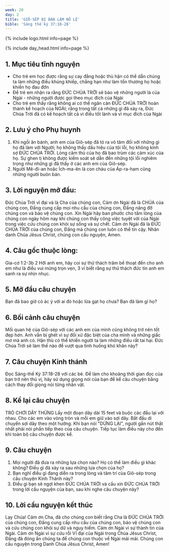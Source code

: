 ```yaml
---
week: 20
day: 2
title: 'GIÔ-SẾP BỊ BÁN LÀM NÔ LỆ'
bible: 'Sáng thế ký 37:18-28'
---
```



{% include logo.html info=page %}

{% include day_head.html info=page %}

## 1. Mục tiêu tĩnh nguyện
- Cho trẻ em học được rằng sự cay đắng hoặc thù hận có thể dẫn chúng ta làm những điều khủng khiếp, chẳng hạn như làm tổn thương họ hoặc khiến họ đau đớn
- Để trẻ em nhận ra rằng ĐỨC CHÚA TRỜI sẽ bảo vệ những người là của Ngài - những người được gọi theo mục đích của Ngài
- Cho trẻ em thấy rằng không ai có thể ngăn cản ĐỨC CHÚA TRỜI hoàn thành kế hoạch của NGÀI; rằng trong tất cả những gì đã xảy ra, Đức Chúa Trời đã có kế hoạch tất cả vì điều tốt lành và vì mục đích của Ngài

## 2. Lưu ý cho Phụ huynh
1. Khi ngồi ăn bánh, anh em của Giô-sép đã tỏ ra vô tâm đối với những gì họ đã làm với Người; họ không thấy dấu hiệu của tội lỗi, họ không kính sợ ĐỨC CHÚA TRỜI. Lòng căm thù của họ đã bao trùm các cảm xúc của họ. Sự ghen tị không được kiểm soát sẽ dẫn đến những tội lỗi nghiêm trọng như những gì đã thấy ở các anh em của Giô-sép.
2. Người Mê-đi-an hoặc Ích-ma-ên là con cháu của Áp-ra-ham cũng những người buôn bán.

## 3. Lời nguyện mở đầu:
Đức Chúa Trời vĩ đại và là Cha của chúng con, Cảm ơn Ngài đã là CHÚA của chúng con, Đấng cung cấp mọi nhu cầu của chúng con, Đấng nâng đỡ chúng con và bảo vệ chúng con. Xin Ngài hãy ban phước cho tấm lòng của chúng con ngày hôm nay khi chúng con thấy công việc tuyệt vời của Ngài trong việc cứu chúng con khỏi sự sống và sự chết. Cảm ơn Ngài đã là ĐỨC CHÚA TRỜI của chúng con, Đấng mà chúng con luôn có thể tin cậy. Nhân danh Chúa Jêsus Christ, chúng con cầu nguyện, Amen.

## 4. Câu gốc thuộc lòng:
Gia-cơ 1:2-3b
2 Hỡi anh em, hãy coi sự thử thách trăm bề thoạt đến cho anh em như là điều vui mừng trọn vẹn, 3 vì biết rằng sự thử thách đức tin anh em sanh ra sự nhịn nhục.

## 5. Mở đầu câu chuyện
Bạn đã bao giờ có ác ý với ai đó hoặc lừa gạt họ chưa? Bạn đã làm gì họ?

## 6. Bối cảnh câu chuyện
 Mối quan hệ của Giô-sép với các anh em của mình cũng không trở nên tốt đẹp hơn. Anh vẫn bị ghét vì sự đối xử đặc biệt của cha mình và những giấc mơ mà anh có. Hận thù có thể khiến người ta làm những điều rất tai hại. Đức Chúa Trời sẽ làm thế nào để vượt qua tình huống khó khăn này?

## 7. Câu chuyện Kinh thánh
Đọc Sáng-thế Ký 37:18-28 với các bé. Để làm cho khoảng thời gian đọc của bạn trở nên thú vị, hãy sử dụng giọng nói của bạn để kể câu chuyện bằng cách thay đổi giọng nói từng nhân vật.

## 8. Kể lại câu chuyện
TRÒ CHƠI DÂY THỪNG
 Lấy một đoạn dây dài 15 feet và buộc các đầu lại với nhau. Cho các em vào vòng tròn và mỗi em giữ vào sợi dây. Bắt đầu di chuyển sợi dây theo một hướng. Khi bạn nói "DỪNG LẠI", người gần nút thắt nhất phải nói phần tiếp theo của câu chuyện. Tiếp tục làm điều này cho đến khi toàn bộ câu chuyện được kể.

## 9. Câu chuyện
1. Mọi người đã đưa ra những lựa chọn nào? Họ có thể làm điều gì khác không? Điều gì đã xảy ra sau những lựa chọn của họ?
2. Bạn nghĩ điều gì đang diễn ra trong lòng và tâm trí của Giô-sép trong câu chuyện Kinh Thánh này?
3. Điều gì bạn sẽ ngợi khen ĐỨC CHÚA TRỜI và cầu xin ĐỨC CHÚA TRỜI trong lời cầu nguyện của bạn, sau khi nghe câu chuyện này?

## 10. Lời cầu nguyện kết thúc
Lạy Chúa! Cảm ơn Cha, đã cho chúng con biết rằng Cha là ĐỨC CHÚA TRỜI của chúng con, Đấng cung cấp nhu cầu của chúng con, bảo vệ chúng con và cứu chúng con khỏi sự dữ và nguy hiểm. Cảm ơn Ngài vì sự thành tín của Ngài. Cảm ơn Ngài vì sự cứu rỗi Vĩ đại của Ngài trong Chúa Jêsus Christ, Đấng đã đóng ấn chúng ta để chúng con thuộc về Ngài mãi mãi. Chúng con cầu nguyện trong Danh Chúa Jêsus Christ, Amen!